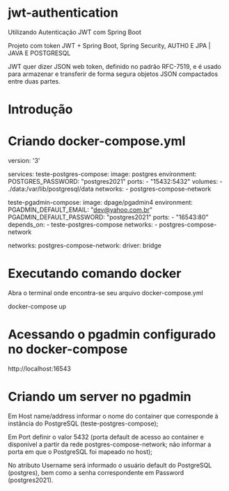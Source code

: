 # jwt-authentication
Utilizando Autenticação JWT com Spring Boot

Projeto com token JWT + Spring Boot, Spring Security, AUTH0 E JPA | JAVA E POSTGRESQL

JWT quer dizer JSON web token, definido no padrão RFC-7519, e é usado para armazenar e transferir de forma segura objetos JSON compactados entre duas partes.

# Introdução
# Criando docker-compose.yml

version: '3'

services:
  teste-postgres-compose:
    image: postgres
    environment:
      POSTGRES_PASSWORD: "postgres2021"
    ports:
      - "15432:5432"
    volumes:
      - ./data:/var/lib/postgresql/data 
    networks:
      - postgres-compose-network
      
  teste-pgadmin-compose:
    image: dpage/pgadmin4
    environment:
      PGADMIN_DEFAULT_EMAIL: "dev@yahoo.com.br"
      PGADMIN_DEFAULT_PASSWORD: "postgres2021"
    ports:
      - "16543:80"
    depends_on:
      - teste-postgres-compose
    networks:
      - postgres-compose-network

networks: 
  postgres-compose-network:
    driver: bridge
    
  # Executando comando docker
  Abra o terminal onde encontra-se seu arquivo docker-compose.yml
  
  docker-compose up
  
  # Acessando o pgadmin configurado no docker-compose
  
  http://localhost:16543
  
  # Criando um server no pgadmin
  
   Em Host name/address informar o nome do container que corresponde à instância do PostgreSQL (teste-postgres-compose);
   
   Em Port definir o valor 5432 (porta default de acesso ao container e disponível a partir da rede postgres-compose-network; não informar a porta em que o PostgreSQL foi mapeado no host);
   
   No atributo Username será informado o usuário default do PostgreSQL (postgres), bem como a senha correspondente em Password (postgres2021).
  
